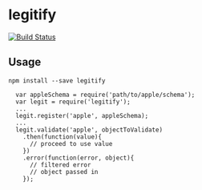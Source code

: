# legitify
[![Build Status](https://travis-ci.org/rizowski/legitify.svg)](https://travis-ci.org/rizowski/legitify)


## Usage
```
npm install --save legitify
```

```
  var appleSchema = require('path/to/apple/schema');
  var legit = require('legitify');
  ...
  legit.register('apple', appleSchema);
  ...
  legit.validate('apple', objectToValidate)
    .then(function(value){
      // proceed to use value
    })
    .error(function(error, object){
      // filtered error
      // object passed in
    });
```

